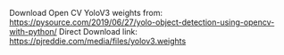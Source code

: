 Download Open CV YoloV3 weights from: https://pysource.com/2019/06/27/yolo-object-detection-using-opencv-with-python/
Direct Download link: https://pjreddie.com/media/files/yolov3.weights
